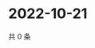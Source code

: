 # 2022-10-21

共 0 条

<!-- BEGIN WEIBO -->
<!-- 最后更新时间 Fri Oct 21 2022 22:37:00 GMT+0800 (China Standard Time) -->

<!-- END WEIBO -->
